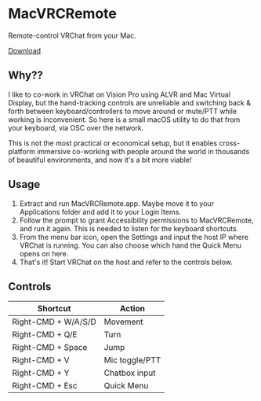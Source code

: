 # MacVRCRemote

Remote-control VRChat from your Mac.

[Download](https://github.com/kfarwell/MacVRCRemote/releases/latest/download/MacVRCRemote.zip)

## Why??

I like to co-work in VRChat on Vision Pro using ALVR and Mac Virtual Display, but the hand-tracking controls are unreliable and switching back & forth between keyboard/controllers to move around or mute/PTT while working is inconvenient. So here is a small macOS utility to do that from your keyboard, via OSC over the network.

This is not the most practical or economical setup, but it enables cross-platform immersive co-working with people around the world in thousands of beautiful environments, and now it's a bit more viable!

## Usage

1. Extract and run MacVRCRemote.app. Maybe move it to your Applications folder and add it to your Login Items.
2. Follow the prompt to grant Accessibility permissions to MacVRCRemote, and run it again. This is needed to listen for the keyboard shortcuts.
3. From the menu bar icon, open the Settings and input the host IP where VRChat is running. You can also choose which hand the Quick Menu opens on here.
4. That's it! Start VRChat on the host and refer to the controls below.

## Controls

| Shortcut            | Action         |
| ------------------- | -------------- |
| Right-CMD + W/A/S/D | Movement       |
| Right-CMD + Q/E     | Turn           |
| Right-CMD + Space   | Jump           |
| Right-CMD + V       | Mic toggle/PTT |
| Right-CMD + Y       | Chatbox input  |
| Right-CMD + Esc     | Quick Menu     |
